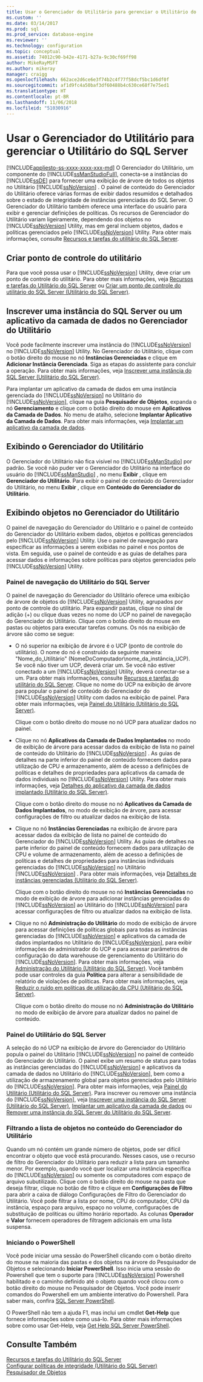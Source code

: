 ```yaml
---
title: Usar o Gerenciador do Utilitário para gerenciar o Utilitário do SQL Server | Microsoft Docs
ms.custom: ''
ms.date: 03/14/2017
ms.prod: sql
ms.prod_service: database-engine
ms.reviewer: ''
ms.technology: configuration
ms.topic: conceptual
ms.assetid: 74012c90-b42e-4171-b27a-9c30cf69ff98
author: MikeRayMSFT
ms.author: mikeray
manager: craigg
ms.openlocfilehash: 662ace2d6ce6e3f74b2c4f77f58dcf5bc1d6df0f
ms.sourcegitcommit: af1d9fc4a50baf3df60488b4c630ce68f7e75ed1
ms.translationtype: HT
ms.contentlocale: pt-BR
ms.lasthandoff: 11/06/2018
ms.locfileid: "51030916"
---
```

# <a name="use-utility-explorer-to-manage-the-sql-server-utility"></a>Usar o Gerenciador do Utilitário para gerenciar o Utilitário do SQL Server
[!INCLUDE[appliesto-ss-xxxx-xxxx-xxx-md](../../includes/appliesto-ss-xxxx-xxxx-xxx-md.md)]
  O Gerenciador do Utilitário, um componente do [!INCLUDE[ssManStudioFull](../../includes/ssmanstudiofull-md.md)], conecta-se a instâncias do [!INCLUDE[ssDE](../../includes/ssde-md.md)] para fornecer uma exibição de árvore de todos os objetos no Utilitário [!INCLUDE[ssNoVersion](../../includes/ssnoversion-md.md)] . O painel de conteúdo do Gerenciador do Utilitário oferece várias formas de exibir dados resumidos e detalhados sobre o estado de integridade de instâncias gerenciadas do SQL Server. O Gerenciador do Utilitário também oferece uma interface do usuário para exibir e gerenciar definições de políticas. Os recursos de Gerenciador do Utilitário variam ligeiramente, dependendo dos objetos no [!INCLUDE[ssNoVersion](../../includes/ssnoversion-md.md)] Utility, mas em geral incluem objetos, dados e políticas gerenciados pelo [!INCLUDE[ssNoVersion](../../includes/ssnoversion-md.md)] Utility. Para obter mais informações, consulte [Recursos e tarefas do utilitário do SQL Server](../../relational-databases/manage/sql-server-utility-features-and-tasks.md).  
  
## <a name="create-utility-control-point"></a>Criar ponto de controle do utilitário  
 Para que você possa usar o [!INCLUDE[ssNoVersion](../../includes/ssnoversion-md.md)] Utility, deve criar um ponto de controle do utilitário. Para obter mais informações, veja [Recursos e tarefas do Utilitário do SQL Server](../../relational-databases/manage/sql-server-utility-features-and-tasks.md) ou [Criar um ponto de controle do utilitário do SQL Server &#40;Utilitário do SQL Server&#41;](../../relational-databases/manage/create-a-sql-server-utility-control-point-sql-server-utility.md).  
  
## <a name="enroll-an-instance-of-sql-server-or-a-data-tier-application-from-utility-explorer"></a>Inscrever uma instância do SQL Server ou um aplicativo da camada de dados no Gerenciador do Utilitário  
 Você pode facilmente inscrever uma instância do [!INCLUDE[ssNoVersion](../../includes/ssnoversion-md.md)] no [!INCLUDE[ssNoVersion](../../includes/ssnoversion-md.md)] Utility. No Gerenciador do Utilitário, clique com o botão direito do mouse no nó **Instâncias Gerenciadas** e clique em **Adicionar Instância Gerenciada**. Siga as etapas do assistente para concluir a operação. Para obter mais informações, veja [Inscrever uma instância do SQL Server &#40;Utilitário do SQL Server&#41;](../../relational-databases/manage/enroll-an-instance-of-sql-server-sql-server-utility.md).  
  
 Para implantar um aplicativo da camada de dados em uma instância gerenciada do [!INCLUDE[ssNoVersion](../../includes/ssnoversion-md.md)] no Utilitário do [!INCLUDE[ssNoVersion](../../includes/ssnoversion-md.md)], clique na guia **Pesquisador de Objetos**, expanda o nó **Gerenciamento** e clique com o botão direito do mouse em **Aplicativos da Camada de Dados**. No menu de atalho, selecione **Implantar Aplicativo da Camada de Dados**. Para obter mais informações, veja [Implantar um aplicativo da camada de dados](../../relational-databases/data-tier-applications/deploy-a-data-tier-application.md).  
  
## <a name="viewing-utility-explorer"></a>Exibindo o Gerenciador do Utilitário  
 O Gerenciador do Utilitário não fica visível no [!INCLUDE[ssManStudio](../../includes/ssmanstudio-md.md)] por padrão. Se você não puder ver o Gerenciador do Utilitário na interface do usuário do [!INCLUDE[ssManStudio](../../includes/ssmanstudio-md.md)] , no menu **Exibir** , clique em **Gerenciador do Utilitário**. Para exibir o painel de conteúdo do Gerenciador do Utilitário, no menu **Exibir** , clique em **Conteúdo do Gerenciador do Utilitário**.  
  
## <a name="viewing-objects-in-utility-explorer"></a>Exibindo objetos no Gerenciador do Utilitário  
 O painel de navegação do Gerenciador do Utilitário e o painel de conteúdo do Gerenciador do Utilitário exibem dados, objetos e políticas gerenciados pelo [!INCLUDE[ssNoVersion](../../includes/ssnoversion-md.md)] Utility. Use o painel de navegação para especificar as informações a serem exibidas no painel e nos pontos de vista. Em seguida, use o painel de conteúdo e as guias de detalhes para acessar dados e informações sobre políticas para objetos gerenciados pelo [!INCLUDE[ssNoVersion](../../includes/ssnoversion-md.md)] Utility.  
  
### <a name="sql-server-utility-navigation-pane"></a>Painel de navegação do Utilitário do SQL Server  
 O painel de navegação do Gerenciador do Utilitário oferece uma exibição de árvore de objetos do [!INCLUDE[ssNoVersion](../../includes/ssnoversion-md.md)] Utility, agrupados por ponto de controle do utilitário. Para expandir pastas, clique no sinal de adição (+) ou clique duas vezes no nome do UCP no painel de navegação do Gerenciador do Utilitário. Clique com o botão direito do mouse em pastas ou objetos para executar tarefas comuns. Os nós na exibição de árvore são como se segue:  
  
-   O nó superior na exibição de árvore é o UCP (ponto de controle do utilitário). O nome do nó é construído da seguinte maneira: "Nome_do_Utilitário" (NomeDoComputador\nome_da_instância_UCP). Se você não tiver um UCP, deverá criar um. Se você não estiver conectado a um [!INCLUDE[ssNoVersion](../../includes/ssnoversion-md.md)] Utility, deverá conectar-se a um. Para obter mais informações, consulte [Recursos e tarefas do utilitário do SQL Server](../../relational-databases/manage/sql-server-utility-features-and-tasks.md). Clique no nome do UCP na exibição de árvore para popular o painel de conteúdo do Gerenciador do [!INCLUDE[ssNoVersion](../../includes/ssnoversion-md.md)] Utility com dados na exibição de painel. Para obter mais informações, veja [Painel do Utilitário &#40;Utilitário do SQL Server&#41;](http://msdn.microsoft.com/library/999eb741-4a60-43f6-ab37-2df7dce845c1).  
  
     Clique com o botão direito do mouse no nó UCP para atualizar dados no painel.  
  
-   Clique no nó **Aplicativos da Camada de Dados Implantados** no modo de exibição de árvore para acessar dados da exibição de lista no painel de conteúdo do Utilitário do [!INCLUDE[ssNoVersion](../../includes/ssnoversion-md.md)] . As guias de detalhes na parte inferior do painel de conteúdo fornecem dados para utilização de CPU e armazenamento, além de acesso a definições de políticas e detalhes de propriedades para aplicativos da camada de dados individuais no [!INCLUDE[ssNoVersion](../../includes/ssnoversion-md.md)] Utility. Para obter mais informações, veja [Detalhes do aplicativo da camada de dados implantado &#40;Utilitário do SQL Server&#41;](http://msdn.microsoft.com/library/79c41dd9-abcb-434e-9326-00a341d5c867).  
  
     Clique com o botão direito do mouse no nó **Aplicativos da Camada de Dados Implantados**, no modo de exibição de árvore, para acessar configurações de filtro ou atualizar dados na exibição de lista.  
  
-   Clique no nó **Instâncias Gerenciadas** na exibição de árvore para acessar dados da exibição de lista no painel de conteúdo do Gerenciador do [!INCLUDE[ssNoVersion](../../includes/ssnoversion-md.md)] Utility. As guias de detalhes na parte inferior do painel de conteúdo fornecem dados para utilização de CPU e volume de armazenamento, além de acesso a definições de políticas e detalhes de propriedades para instâncias individuais gerenciadas do [!INCLUDE[ssNoVersion](../../includes/ssnoversion-md.md)] no Utilitário [!INCLUDE[ssNoVersion](../../includes/ssnoversion-md.md)] . Para obter mais informações, veja [Detalhes de instâncias gerenciadas &#40;Utilitário do SQL Server&#41;](http://msdn.microsoft.com/library/6e51b7bb-a733-4852-8c33-7f4dbdf931c2).  
  
     Clique com o botão direito do mouse no nó **Instâncias Gerenciadas** no modo de exibição de árvore para adicionar instâncias gerenciadas do [!INCLUDE[ssNoVersion](../../includes/ssnoversion-md.md)] ao Utilitário do [!INCLUDE[ssNoVersion](../../includes/ssnoversion-md.md)] para acessar configurações de filtro ou atualizar dados na exibição de lista.  
  
-   Clique no nó **Administração do Utilitário** do modo de exibição de árvore para acessar definições de políticas globais para todas as instâncias gerenciadas do [!INCLUDE[ssNoVersion](../../includes/ssnoversion-md.md)] e aplicativos da camada de dados implantados no Utilitário do [!INCLUDE[ssNoVersion](../../includes/ssnoversion-md.md)], para exibir informações de administrador do UCP e para acessar parâmetros de configuração do data warehouse de gerenciamento do Utilitário do [!INCLUDE[ssNoVersion](../../includes/ssnoversion-md.md)]. Para obter mais informações, veja [Administração do Utilitário &#40;Utilitário do SQL Server&#41;](http://msdn.microsoft.com/library/3e5a00c3-8905-40f0-9ddc-d924df9c2f0d). Você também pode usar controles da guia **Política** para alterar a sensibilidade de relatório de violações de políticas. Para obter mais informações, veja [Reduzir o ruído em políticas de utilização da CPU &#40;Utilitário do SQL Server&#41;](../../relational-databases/manage/reduce-noise-in-cpu-utilization-policies-sql-server-utility.md).  
  
     Clique com o botão direito do mouse no nó **Administração do Utilitário** no modo de exibição de árvore para atualizar dados no painel de conteúdo.  
  
### <a name="sql-server-utility-dashboard"></a>Painel do Utilitário do SQL Server  
 A seleção do nó UCP na exibição de árvore do Gerenciador do Utilitário popula o painel do Utilitário [!INCLUDE[ssNoVersion](../../includes/ssnoversion-md.md)] no painel de conteúdo do Gerenciador do Utilitário. O painel exibe um resumo de status para todas as instâncias gerenciadas do [!INCLUDE[ssNoVersion](../../includes/ssnoversion-md.md)] e aplicativos da camada de dados no Utilitário do [!INCLUDE[ssNoVersion](../../includes/ssnoversion-md.md)], bem como a utilização de armazenamento global para objetos gerenciados pelo Utilitário do [!INCLUDE[ssNoVersion](../../includes/ssnoversion-md.md)]. Para obter mais informações, veja [Painel do Utilitário &#40;Utilitário do SQL Server&#41;](http://msdn.microsoft.com/library/999eb741-4a60-43f6-ab37-2df7dce845c1). Para inscrever ou remover uma instância do [!INCLUDE[ssNoVersion](../../includes/ssnoversion-md.md)], veja [Inscrever uma instância do SQL Server &#40;Utilitário do SQL Server&#41;](../../relational-databases/manage/enroll-an-instance-of-sql-server-sql-server-utility.md), [Implantar um aplicativo da camada de dados](../../relational-databases/data-tier-applications/deploy-a-data-tier-application.md) ou [Remover uma instância do SQL Server do Utilitário do SQL Server](../../relational-databases/manage/remove-an-instance-of-sql-server-from-the-sql-server-utility.md).  
  
### <a name="filtering-the-list-of-objects-in-utility-explorer-contents"></a>Filtrando a lista de objetos no conteúdo do Gerenciador do Utilitário  
 Quando um nó contém um grande número de objetos, pode ser difícil encontrar o objeto que você está procurando. Nesses casos, use o recurso de filtro do Gerenciador do Utilitário para reduzir a lista para um tamanho menor. Por exemplo, quando você quer localizar uma instância específica do [!INCLUDE[ssNoVersion](../../includes/ssnoversion-md.md)] ou somente os computadores com espaço de arquivo subutilizado. Clique com o botão direito do mouse na pasta que deseja filtrar, clique no botão de filtro e clique em **Configurações de Filtro** para abrir a caixa de diálogo Configurações de Filtro do Gerenciador do Utilitário. Você pode filtrar a lista por nome, CPU do computador, CPU da instância, espaço para arquivo, espaço no volume, configurações de substituição de políticas ou último horário reportado. As colunas **Operador** e **Valor** fornecem operadores de filtragem adicionais em uma lista suspensa.  
  
### <a name="starting-powershell"></a>Iniciando o PowerShell  
 Você pode iniciar uma sessão do PowerShell clicando com o botão direito do mouse na maioria das pastas e dos objetos na árvore do Pesquisador de Objetos e selecionando **Iniciar PowerShell**. Isso inicia uma sessão do Powershell que tem o suporte para [!INCLUDE[ssNoVersion](../../includes/ssnoversion-md.md)] Powershell habilitado e o caminho definido até o objeto quando você clicou com o botão direito do mouse no Pesquisador de Objetos. Você pode inserir comandos do Powershell em um ambiente interativo do Powershell. Para saber mais, confira [SQL Server PowerShell](../../relational-databases/scripting/sql-server-powershell.md).  
  
 O PowerShell não tem a ajuda F1, mas inclui um cmdlet **Get-Help** que fornece informações sobre como usá-lo. Para obter mais informações sobre como usar Get-Help, veja [Get Help SQL Server PowerShell](../../relational-databases/scripting/get-help-sql-server-powershell.md).  
  
## <a name="see-also"></a>Consulte Também  
 [Recursos e tarefas do Utilitário do SQL Server](../../relational-databases/manage/sql-server-utility-features-and-tasks.md)   
 [Configurar políticas de integridade &#40;Utilitário do SQL Server&#41;](../../relational-databases/manage/configure-health-policies-sql-server-utility.md)   
 [Pesquisador de Objetos](../../ssms/object/object-explorer.md)  
  
  
